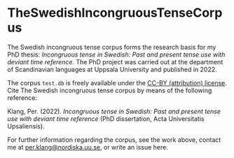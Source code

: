 # TheSwedishIncongruousTenseCorpus

The Swedish incongruous tense corpus forms the research basis for my PhD thesis: *Incongruous tense in Swedish: Past and present tense use with deviant time reference*. The PhD project was carried out at the department of Scandinavian languages at Uppsala University and published in 2022.

The corpus `test.db` is freely available under the [CC-BY (attribution) license](https://creativecommons.org/licenses/by/3.0/). Cite The Swedish incongruous tense corpus by means of the following reference:

Klang, Per. (2022). *Incongruous tense in Swedish: Past and present tense use with deviant time reference* (PhD dissertation, Acta Universitatis Upsaliensis).

For further information regarding the corpus, see the work above, contact me at per.klang@nordiska.uu.se, or write an issue here.
